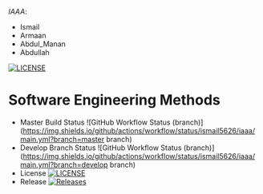 *IAAA*:
- Ismail 
- Armaan 
- Abdul_Manan 
- Abdullah


[![LICENSE](https://img.shields.io/github/license/ismail5626/sem.svg?style=flat-square)](https://github.com/ismail5626/iaaa/blob/master/LICENSE)

# Software Engineering Methods
* Master Build Status ![GitHub Workflow Status (branch)](https://img.shields.io/github/actions/workflow/status/ismail5626/iaaa/main.yml?branch=master branch)
* Develop Branch Status ![GitHub Workflow Status (branch)](https://img.shields.io/github/actions/workflow/status/ismail5626/iaaa/main.yml?branch=develop branch)
* License [![LICENSE](https://img.shields.io/github/license/<username>/<repository>.svg?style=flat-square)](https://github.com/ismail5626/iaaa/blob/master/LICENSE)
* Release [![Releases](https://img.shields.io/github/release/ismail5626/iaaa/all.svg?style=flat-square)](https://github.com/ismail5626/iaaa/releases)
